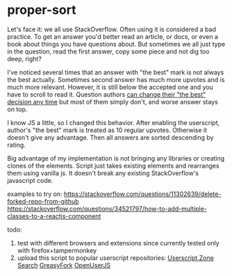 # proper-sort

Let's face it: we all use StackOverflow. Often using it is considered a bad practice. To get an answer you'd better read an article, or docs, or even a book about things you have questions about. But sometimes we all just type in the question, read the first answer, copy some piece and not dig too deep, right?

I've noticed several times that an answer with "the best" mark is not always the best actually. Sometimes second answer has much more upvotes and is much more relevant. However, it is still below the accepted one and you have to scroll to read it. Question authors [can change their "the best" decision any time](https://stackoverflow.com/help/someone-answers) but most of them simply don't, and worse answer stays on top.

I know JS a little, so I changed this behavior. After enabling the userscript, author's "the best" mark is treated as 10 regular upvotes. Otherwise it doesn't give any advantage. Then all answers are sorted descending by rating. 

Big advantage of my implementation is not bringing any libraries or creating clones of the elements. Script just takes existing elements and rearranges them using vanilla js. It doesn't break any existing StackOverflow's javascript code.

examples to try on:
https://stackoverflow.com/questions/11302639/delete-forked-repo-from-github
https://stackoverflow.com/questions/34521797/how-to-add-multiple-classes-to-a-reactjs-component

todo:
1) test with different browsers and extensions since currently tested only with firefox+tampermonkey
2) upload this script to popular userscript repositories:
[Userscript.Zone Search](https://www.userscript.zone/)
[GreasyFork](https://greasyfork.org/)
[OpenUserJS](https://openuserjs.org/)
